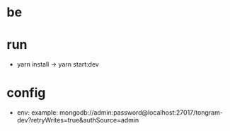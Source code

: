 # be

# run

-   yarn install -> yarn start:dev

# config

-   env: example:
    mongodb://admin:password@localhost:27017/tongram-dev?retryWrites=true&authSource=admin
